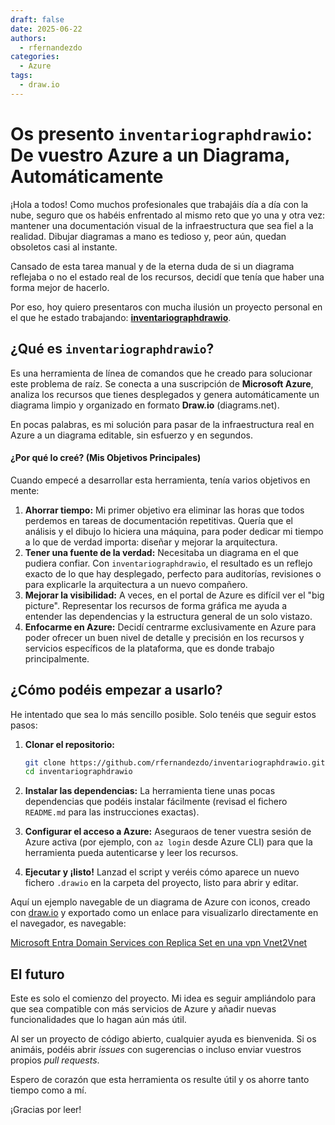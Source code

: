 ```yaml
---
draft: false
date: 2025-06-22
authors:
  - rfernandezdo
categories:
  - Azure
tags:
  - draw.io
---
```

# **Os presento `inventariographdrawio`: De vuestro Azure a un Diagrama, Automáticamente**

¡Hola a todos\! Como muchos profesionales que trabajáis día a día con la nube, seguro que os habéis enfrentado al mismo reto que yo una y otra vez: mantener una documentación visual de la infraestructura que sea fiel a la realidad. Dibujar diagramas a mano es tedioso y, peor aún, quedan obsoletos casi al instante.

Cansado de esta tarea manual y de la eterna duda de si un diagrama reflejaba o no el estado real de los recursos, decidí que tenía que haber una forma mejor de hacerlo.

Por eso, hoy quiero presentaros con mucha ilusión un proyecto personal en el que he estado trabajando: **[inventariographdrawio](https://github.com/rfernandezdo/inventariographdrawio)**.

## **¿Qué es `inventariographdrawio`?**

Es una herramienta de línea de comandos que he creado para solucionar este problema de raíz. Se conecta a una suscripción de **Microsoft Azure**, analiza los recursos que tienes desplegados y genera automáticamente un diagrama limpio y organizado en formato **Draw.io** (diagrams.net).

En pocas palabras, es mi solución para pasar de la infraestructura real en Azure a un diagrama editable, sin esfuerzo y en segundos.

#### **¿Por qué lo creé? (Mis Objetivos Principales)**

Cuando empecé a desarrollar esta herramienta, tenía varios objetivos en mente:

1.  **Ahorrar tiempo:** Mi primer objetivo era eliminar las horas que todos perdemos en tareas de documentación repetitivas. Quería que el análisis y el dibujo lo hiciera una máquina, para poder dedicar mi tiempo a lo que de verdad importa: diseñar y mejorar la arquitectura.
2.  **Tener una fuente de la verdad:** Necesitaba un diagrama en el que pudiera confiar. Con `inventariographdrawio`, el resultado es un reflejo exacto de lo que hay desplegado, perfecto para auditorías, revisiones o para explicarle la arquitectura a un nuevo compañero.
3.  **Mejorar la visibilidad:** A veces, en el portal de Azure es difícil ver el "big picture". Representar los recursos de forma gráfica me ayuda a entender las dependencias y la estructura general de un solo vistazo.
4.  **Enfocarme en Azure:** Decidí centrarme exclusivamente en Azure para poder ofrecer un buen nivel de detalle y precisión en los recursos y servicios específicos de la plataforma, que es donde trabajo principalmente.

## **¿Cómo podéis empezar a usarlo?**

He intentado que sea lo más sencillo posible. Solo tenéis que seguir estos pasos:

1.  **Clonar el repositorio:**

    ```bash
    git clone https://github.com/rfernandezdo/inventariographdrawio.git
    cd inventariographdrawio
    ```

2.  **Instalar las dependencias:**
    La herramienta tiene unas pocas dependencias que podéis instalar fácilmente (revisad el fichero `README.md` para las instrucciones exactas).

3.  **Configurar el acceso a Azure:**
    Aseguraos de tener vuestra sesión de Azure activa (por ejemplo, con `az login` desde Azure CLI) para que la herramienta pueda autenticarse y leer los recursos.

4.  **Ejecutar y ¡listo\!**
    Lanzad el script y veréis cómo aparece un nuevo fichero `.drawio` en la carpeta del proyecto, listo para abrir y editar.

Aquí un ejemplo navegable de un diagrama de Azure con iconos, creado con [draw.io](https://draw.io) y exportado como un enlace para visualizarlo directamente en el navegador, es navegable:

[Microsoft Entra Domain Services con Replica Set en una vpn Vnet2Vnet](https://viewer.diagrams.net/?p=ex&?tags=%7B%7D&lightbox=1&highlight=0000ff&layers=1&nav=1&title=azure_full_hierarchy_with_icons.drawio&dark=auto#R%3Cmxfile%3E%3Cdiagram%20id%3D%22main-diagram%22%20name%3D%22Azure%20Infrastructure%22%3E7V1tb%2BM2Ev41%2BzGC%2BE5%2B7O52ewXaQ3EL3H0MZFt21NpWICvJpr%2F%2BaFuKLVLURInoMEyzQNamNY6keTSceWY4%2FES%2BbH78UmW3N7%2BXi3z9CaeLH5%2FI108YU5oy%2Fd9%2B5PE4gpCSx5FVVSyasdPA9%2BLvvBlMm9G7YpHvOgfWZbmui9vu4LzcbvN53RnLqqp86B62LNfdv3qbrXJr4Ps8W9uj%2FysW9c1xFBOiTh%2F8Ky9WN%2B2f5oweP9lk7dHNpexuskX5cDZEfv5EvlRlWR9fbX58ydf729femKPcN8enT2dW5du6R6Cc%2Fbm%2FIThdZzOtlcMBnzBf62M%2Fz%2FSL1f7F4vE%2Bv6pWV1m2WOyuFvmmbA%2FR3%2FN0VHPfH2%2Bbm7Ip5lW5K5d1UuW78q6aaw3hb7u72W5eFbd1UW7379vPVlV5p7V1%2BI725LcaKVenm%2FB0cbv6sb3zxeagms%2FZ7vao2GXxI9fin2%2Fqzf5ykH55Wxbb%2BqBh9vkT%2B7o%2Fel2stnpgrm9KXumBZbmtG1gh%2Fdc%2BN1%2F7tdis9DmuC32R37K%2F76p8f%2BdW%2BTavMn0i3%2F7TnPz1L4ezT3b3K%2Ft%2BNyq4z6s6%2F3E21FzTL3m5yevqUR%2FSfpoicpRpngeZNmh5OIFLNni5OYNVO5Y1cF49ffVJ4fpFcx%2Fbtw0ERsIhWyxfjActpw9clJus2O7y6r44QMPSPApO89rKbOui1jf028%2Fbusquvx6u4fp7cxFTAUAhFZzCF7u%2Frh6K7f0GXZW7cfqel5vbuzrf67zY%2FdWnahycqk%2Fn%2FHV%2FzpNpNmDFYg%2BKJR9EsZymwSn2ftM8sC9V6n1R1XfZepPNb4ptr4mmAav3v8ezv%2F79ePoTKZpIlEjBOvMzTlGwysf%2BlM8%2BnPKFlAnH70D5q4erJtbRbvbV%2FTav0VVdHl6MBISWeCirvw43t%2F3CPjDw4MDQnHmx3X%2F25XTyU03lCNOEhaT6ozvOlgvEST4TizmibDabZTOylCnBSzSnKeZX69lLEbAus8UsW2fbeV71YUCEjYHf9Olff27PfyIYUKRCRAHPab5ckuWMZ4yqNJfLbDbHfDFfLMQs5wuPKJAfEAWSBYkCIWZKZIIvsnxBZwuVZYpLxZbzlOQso4urbTF%2FKQyebqpWyDLrj%2BBV2FD49%2FHN9a9P1zARHDCiMkQ8KIznqUILRPic4pm2CoLOZ3QusrmQSKa%2B8YDCI%2FMuAwhEFAsREMtcZct8oYikc0oxVrM0Q7NsucxyMcvm0jsgwuP4LgQIrgLzHg%2BBg1Z3S%2FKlXvUeHuF3Gb0LknTDR56ScFGAPaMgPHbwMijgKXoPMNi1Kb8qH8khWjjY5fO7qqgfnWk%2BFB6V2IuF782FTJzyY0q9E0Tcb0YmCV6AhfCYxUtiQTAeNhaeSTTdFrcvRcrt3WxdzItb%2FYeqfLfrnz0Cpxz%2FOFzD9a9%2FXP%2FUXsVU4aXC7wEgIAflGyCB85H%2BACKpChkeh7lEK%2F%2Fqfrt6uNYvXuxdPAsGgROS%2FmCAkErDNhQWErBXJATOR3pEAiHsHSBhn7fcPK6yOn%2FIHl%2BKhCZx3Qw0X9ZbdBQ4G9nmsFt385fmUqbCBKZdRGinLTxE6DtyDEKngUMvDgInIQ0cTKZ%2Fimnw%2Bq9WV1W%2BKev80mXHODyG0nvdMU3NwDPEyuOe4hbcFre82JEcLm7BgROV01e3YIrTEPMTZ5Tki13F59JQ%2BENTkno6EO%2FAZbwQJYk%2FNCWJGafvAAttIIm9cwr443KPqF10916A4JVSwB%2BWY0SKyeCB0CEUXgyE5zMKgVONvhkFpswAIsSY8sApHKNKj6RC4FyjL1JBSLO0ITAINJj%2FfjfT92My%2Fe8JBv2udwlc4DTj8U5MxiHw8GeF3fSk4pD%2BA6cXJ9a%2FFB39h7g86qD%2FVwSNo7QfHo%2FoUftIdBPPggS1LPbytj9w4nBS7Wt1839sf1f%2FgVOI0z79nOJ%2FbP%2B59gMnDad9%2BnmKE%2FxW6SOr8VG%2BWDW9gzr3fD%2F8vXlbVvVNuSq32frn0%2BjnqrzbLvZq%2BJrqd6djfivL20Ypf%2BZ1%2Fdjc8uyuLrsqy7eLn%2FY9pfY6Wme7XTHXg9vy7G8cDjt9czPg1MEx13eGq%2Bam1lm1yuuz8eZy99c4qLEqX2d1cZ93%2FkrfvT%2BI6ovZF2M8HdBA8vTNf%2BwHTkAgClsdEsixvPvUpsqU6XKKhOExhzNGPB4u2PC5o1QDn2LJBGp%2Bd8VVp%2BGWfnG8oSdQP2mmD%2Bf9wG6RERmw295tYQIbKdb1btGxUN2NDJ6aaRPE0FgR6GFAjJqUywtEoIcCqVS8TgB8jlBKktNDhFWXSPDyHOFInyMe9INEiFm%2FLpozdttYRBJ%2B%2FtMVl3x6bJA4sYGFAxsYBwEOpMwHH8IGUTJJT3bDIKCEwtNjg0aKDdcE3Ex0b44NKniCznyt7oyEgblVWOkpptD04GCRgiN1gIOEMasggkVCjMCDQS4alSgh5z%2F%2B8cEjxYd0TSw8DHxwbDm9xyViTnRoRzn1jwcRJx6Yy1wEgQaZcoulQFINwoHLLhqM%2BG8aNMg40eCKSFqr8dbGAZM0kc55ACEg2CXSXL8PRvq2CBi2c6tAn%2FiIilWcEHQFPiiM%2BYlo79TgzyHYMSPhBmHOPB4C3GuPB5lWiwjwMsGiSPMAbo8rkFCes9EeF6ZoFIQsAZBmpNrSkxPP2DX0QkoP%2BIuUrnd5eGHEg0Ipq1kzlIeSLDVtMGTzekQgzDKjcnrs8XBGSkOcYSJTdfxtsqU%2BMlI4Tow7WY92i463trFYwxyZAASsLCLCbAfgZ%2BKNlUN3TbwkjOAWcasKGyLCtCFTHSLsEvCIlUZ3Uh9h0OjYTjILJIfhwZEl4iOxgiIlz1vDYLvqYUwj2jMyQjeAC0NC4kSdVb0YxLkPagxFypy7sm4EBYENpHA3xALZMMbYQFLFoFknwkakLHprH2zDQcMAh0xlwp0pWSjc36ffpNvr8IKUSBl2V1VoG5m9MVAotjfOIkBpB0M4MUUgCtIWgcJr7fia8ZMXbzdSWt3l2YTBAnHaLceF5i7BUiuchmj1PhkIp1PJgNwRHsk14bFcE6aJSqng6PAbd6WlhxgBR0rnO93AQGZ6pbqTO%2BgGcp6attiL7%2Fd0RyMDBHEhAgWCCKqYbcQAih0Ri5sC8962CFh9zlN9amf1woZf6mOCxzhSGLo8y1BCEN43l0IwFMSqpYBgaIuA2UmKSAeGF%2FAzcayku7OEKIwAxyoWBAvXKaIJPitnvsSCl0gpd%2BSaKsOIQhAXtisEuU%2BUjq4ps0VAo4aUuSXVC0TA6RiZ%2FPBYATgO4fphOqW8jaV6QnhYIYQjTVY4l4EE8jBR3o3pGYJyFXhcXZolAKNP4XPG2yAdvKxPw5FmQ1x8Uhi5U2HkyaA1wPvyIHNRip8gONIEiCuX3s4Pb72OAMueKrNhx09KNrrKzBaBjBhH4iK8No40n4JdhgiHMQ1iouhAbAm6l2L8kgVbBKZudABsYt1LYBNpdqXN3lkoDIR7IcJKt6lhFDE8OkPXIwIBj%2Bp5F0g3TgM8Emk2wm3%2BAqFbGOYDpQOQ%2BcOCjjN%2BlgCEwNcLgOziqwXgxRJ6jnFXeXkpAWyzHrE9UMRVSd5KvLUpZ6mRKoZKACkW5w17pFn746EEkOA4weGc5tsLfmtw2PM8SG8jKQdScH5sR6S5D%2BKKgnEYrAjmZHBm6BHAciB4McrRJwJHrLkP18QSRpyKCFfjcx9ofO7DEoETGXx87sMSAcnkVI7MfZgCMPvMZNLUX%2B1%2FN0VXp9xHR3yihynW3Ier3jqUKiyhupktg03pST0qDDGUE0Ei0oSEMx0Wim9GtaN13n%2B2%2B%2FiD2TEpDAHIPpkCoH3C2nuk6vRjFDr4WHNPIk2HuNeDBAJG2dNlaxiAmLW29bk0hikA0xgcuxep%2BMFfpFkRdyQSyEJGu%2BeIAGZIq68XBCdLALaYVAxUehkPyEQAjDUh4uKlA5mNdSg7minBaTqM2WkgQWNNVTjnxDDYESQJdbccgtrW9qzW95LHb%2FsoxYYO5JqxAjEYPW2JoW4MSP8b6FboxaFpo4ro4IEd8AiDPbMXp8K98lOZnBbkIXUBbERKuyNXy8hAsCHVSGRoN%2FSsRBobcZAPnrCthI0OGq5FUWFAA3FisuEwOiRPzrK5Zr5O%2BkBHpCyyczlKKC1dhJJjm80i014gKTwg4sORyIEgglK7xg5KLTAiLpNaoJGyuc6VtUFggqY9vTCAoiBMuj6Jlx75NFJy1cVjhOFTYMzo6ES%2BYOOrzC0RuHISvVIArpx8rcAztr9TySmHL0wO0cs2VpFyxGGH9Djt0jXOZwh6YCCwP%2FNzJ5Sf%2BTmEbKV4chZ0GhOEF2CzSJluZ%2FIjDGT3LDmDo07S3dLNoDKFB7qKfTSmOwx0ICEGWWsQKUokJytiFrn54DUbwxkfUFz9ywMByn4zprFmRLDkjPM2F6r42PKARcp6O6mKYNqOMZRIZzoV2vuACzJghby0nGWRkuDuNYJh7OqGKTcNCbhnuxxfeW6LwDu58Yvs5MZi5dfDbhLSUwMErYqWanSDhx4ReLOiCxG2LFYa34G7MGZGbLFzw8aOUmLBwUtzGhYpf09ceAhlw3RtRYaW2UmgzkjidGgJp49VeixSbh8HvkoPU3uZELh7uuV8g239zP0W4bZ%2BquPrG33ZvNBDkbLiznWioaSgWYpGFyVQJRPutFBeJjMeKbkcNikkCR%2BbfFRU2r33gGCuTwbyqqeSgaynGBkgmMfDxpai5MShpYa0jxaqPFIq3tm6P5hmL0yO3o4H0Z7GhT5oi3YXkdhQ4fQBURh8GcLC7poGEqo2W%2B9lfQr%2FaHQ7CWPi1U63Oq8LthYvAjECI3TAQ%2FPCt7f9oaODirM5RRjNcJFQLBEDnQiAPYjJPgZ175bhBSqRMuTY5c23RdxvDRU9R4zcohqZjSP8TDOxMtdO2xEIVSl5mqQD3QSBumOuxq3JtwTgVf%2FCEPDi%2BkbKlDs37wnEyUHcXGQNZooxtsuhoVRxjwyYK8bMYj78RF2RMu9hL%2BLs6W0N8Vpcg8iM0iDk9clAyJtKBjLF1JzXRx4P81pIDTTI8rKykceaRHAtWQoliWAvfIVKLxCxXVEoj2WLgGacIW6zxMgD9ESk%2BQmXCxGGHUepGmp3DCayEDEbi4LOhC0Cty%2BdQgRuYMpGpoVNgWd0PCVJevZjpio61zTRYxVrqsK5CDWMjm5IIDI%2BVSGNLdi8eMxtH8zYIOGkCgIpc9Nh1OhCAZFaGxF5qQ4QsaYpnI0fcRigYDId2A8G3oxXyAHq2gvXIyJNUyCX%2FQjEU9Ne%2BPjeOChxL2GVPtyNWBMTzgAykMmFUjE2gBR07MbwPSLwmhGBLhRAxpoCcXq6gUxhNvTgacvCkZfNhkWkaQlnAX8odVqYqo5XY6gaqt83V0lDcbUpANoxlqYJdW4Q56WztYg0T%2BHK2KMwMvaKjw%2B6UkUtGYjV6pEBp8aJZMAVd0bDzVcWIOi3VVnW54dX2e3N71rp%2ByP%2BDw%3D%3D%3C%2Fdiagram%3E%3C%2Fmxfile%3E#%7B%22pageId%22%3A%22main-diagram%22%7D)

## **El futuro**

Este es solo el comienzo del proyecto. Mi idea es seguir ampliándolo para que sea compatible con más servicios de Azure y añadir nuevas funcionalidades que lo hagan aún más útil.

Al ser un proyecto de código abierto, cualquier ayuda es bienvenida. Si os animáis, podéis abrir *issues* con sugerencias o incluso enviar vuestros propios *pull requests*.

Espero de corazón que esta herramienta os resulte útil y os ahorre tanto tiempo como a mí. 

¡Gracias por leer\!

